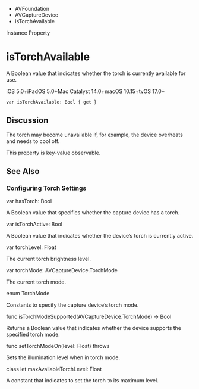 

- AVFoundation
- AVCaptureDevice
-  isTorchAvailable 

Instance Property

# isTorchAvailable

A Boolean value that indicates whether the torch is currently available for use.

iOS 5.0+iPadOS 5.0+Mac Catalyst 14.0+macOS 10.15+tvOS 17.0+

``` source
var isTorchAvailable: Bool { get }
```

## Discussion

The torch may become unavailable if, for example, the device overheats and needs to cool off.

This property is key-value observable.

## See Also

### Configuring Torch Settings

var hasTorch: Bool

A Boolean value that specifies whether the capture device has a torch.

var isTorchActive: Bool

A Boolean value that indicates whether the device’s torch is currently active.

var torchLevel: Float

The current torch brightness level.

var torchMode: AVCaptureDevice.TorchMode

The current torch mode.

enum TorchMode

Constants to specify the capture device’s torch mode.

func isTorchModeSupported(AVCaptureDevice.TorchMode) -> Bool

Returns a Boolean value that indicates whether the device supports the specified torch mode.

func setTorchModeOn(level: Float) throws

Sets the illumination level when in torch mode.

class let maxAvailableTorchLevel: Float

A constant that indicates to set the torch to its maximum level.

